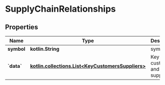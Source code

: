 
# SupplyChainRelationships

## Properties
Name | Type | Description | Notes
------------ | ------------- | ------------- | -------------
**symbol** | **kotlin.String** | symbol |  [optional]
**&#x60;data&#x60;** | [**kotlin.collections.List&lt;KeyCustomersSuppliers&gt;**](KeyCustomersSuppliers.md) | Key customers and suppliers. |  [optional]




